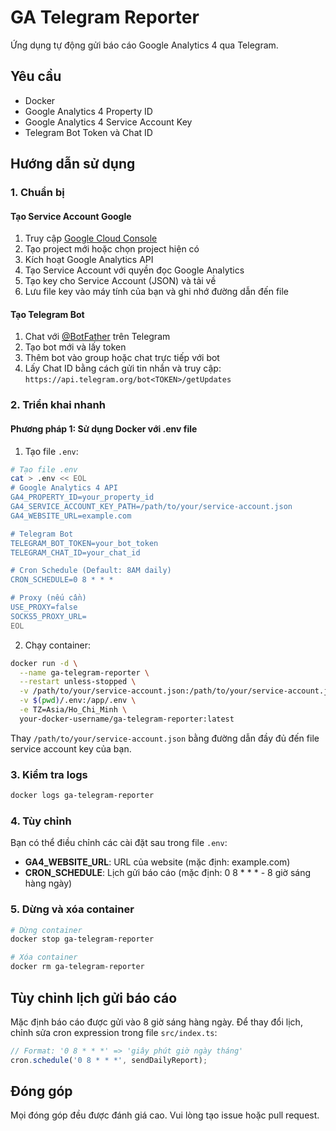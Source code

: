 # GA Telegram Reporter

Ứng dụng tự động gửi báo cáo Google Analytics 4 qua Telegram.

## Yêu cầu

- Docker
- Google Analytics 4 Property ID
- Google Analytics 4 Service Account Key
- Telegram Bot Token và Chat ID

## Hướng dẫn sử dụng

### 1. Chuẩn bị

#### Tạo Service Account Google

1. Truy cập [Google Cloud Console](https://console.cloud.google.com/)
2. Tạo project mới hoặc chọn project hiện có
3. Kích hoạt Google Analytics API
4. Tạo Service Account với quyền đọc Google Analytics
5. Tạo key cho Service Account (JSON) và tải về
6. Lưu file key vào máy tính của bạn và ghi nhớ đường dẫn đến file

#### Tạo Telegram Bot

1. Chat với [@BotFather](https://t.me/BotFather) trên Telegram
2. Tạo bot mới và lấy token
3. Thêm bot vào group hoặc chat trực tiếp với bot
4. Lấy Chat ID bằng cách gửi tin nhắn và truy cập: `https://api.telegram.org/bot<TOKEN>/getUpdates`

### 2. Triển khai nhanh

#### Phương pháp 1: Sử dụng Docker với .env file

1. Tạo file `.env`:

```bash
# Tạo file .env
cat > .env << EOL
# Google Analytics 4 API
GA4_PROPERTY_ID=your_property_id
GA4_SERVICE_ACCOUNT_KEY_PATH=/path/to/your/service-account.json
GA4_WEBSITE_URL=example.com

# Telegram Bot
TELEGRAM_BOT_TOKEN=your_bot_token
TELEGRAM_CHAT_ID=your_chat_id

# Cron Schedule (Default: 8AM daily)
CRON_SCHEDULE=0 8 * * *

# Proxy (nếu cần)
USE_PROXY=false
SOCKS5_PROXY_URL=
EOL
```

2. Chạy container:

```bash
docker run -d \
  --name ga-telegram-reporter \
  --restart unless-stopped \
  -v /path/to/your/service-account.json:/path/to/your/service-account.json \
  -v $(pwd)/.env:/app/.env \
  -e TZ=Asia/Ho_Chi_Minh \
  your-docker-username/ga-telegram-reporter:latest
```

Thay `/path/to/your/service-account.json` bằng đường dẫn đầy đủ đến file service account key của bạn.

### 3. Kiểm tra logs

```bash
docker logs ga-telegram-reporter
```

### 4. Tùy chỉnh

Bạn có thể điều chỉnh các cài đặt sau trong file `.env`:

- **GA4_WEBSITE_URL**: URL của website (mặc định: example.com)
- **CRON_SCHEDULE**: Lịch gửi báo cáo (mặc định: 0 8 * * * - 8 giờ sáng hàng ngày)

### 5. Dừng và xóa container

```bash
# Dừng container
docker stop ga-telegram-reporter

# Xóa container
docker rm ga-telegram-reporter
```

## Tùy chỉnh lịch gửi báo cáo

Mặc định báo cáo được gửi vào 8 giờ sáng hàng ngày. Để thay đổi lịch, chỉnh sửa cron expression trong file `src/index.ts`:

```typescript
// Format: '0 8 * * *' => 'giây phút giờ ngày tháng'
cron.schedule('0 8 * * *', sendDailyReport);
```

## Đóng góp

Mọi đóng góp đều được đánh giá cao. Vui lòng tạo issue hoặc pull request. 